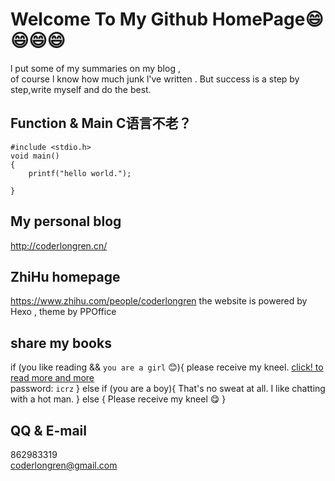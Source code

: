 # Welcome To My Github HomePage:smile::smile::smile::smile:
l put some of my summaries on my blog ,  
of course l know how much junk l've written .
 But success is a step by step,write myself and do the best.
## Function & Main C语言不老？
	#include <stdio.h>
	void main()
	{
		printf("hello world.");
		
	}
##  My personal blog
http://coderlongren.cn/ 
## ZhiHu homepage
https://www.zhihu.com/people/coderlongren
the website is powered by Hexo , theme by PPOffice
## share my books
if (you like reading && `you are a girl` :blush:){
	please receive my kneel.
	[click! to read more and more](https://pan.baidu.com/s/1hsozY7q)  
	password: `icrz`
}
else if (you are a boy){
	That's no sweat at all. I like chatting with a hot man.
}
else {
	Please receive my kneel :yum:
}
## QQ & E-mail 
862983319  
coderlongren@gmail.com  